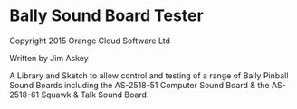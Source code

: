 # Bally Sound Board Tester

Copyright 2015 Orange Cloud Software Ltd

Written by Jim Askey

A Library and Sketch to allow control and testing of a range of Bally Pinball Sound Boards including the AS-2518-51 Computer Sound Board & the AS-2518-61 Squawk & Talk Sound Board.


